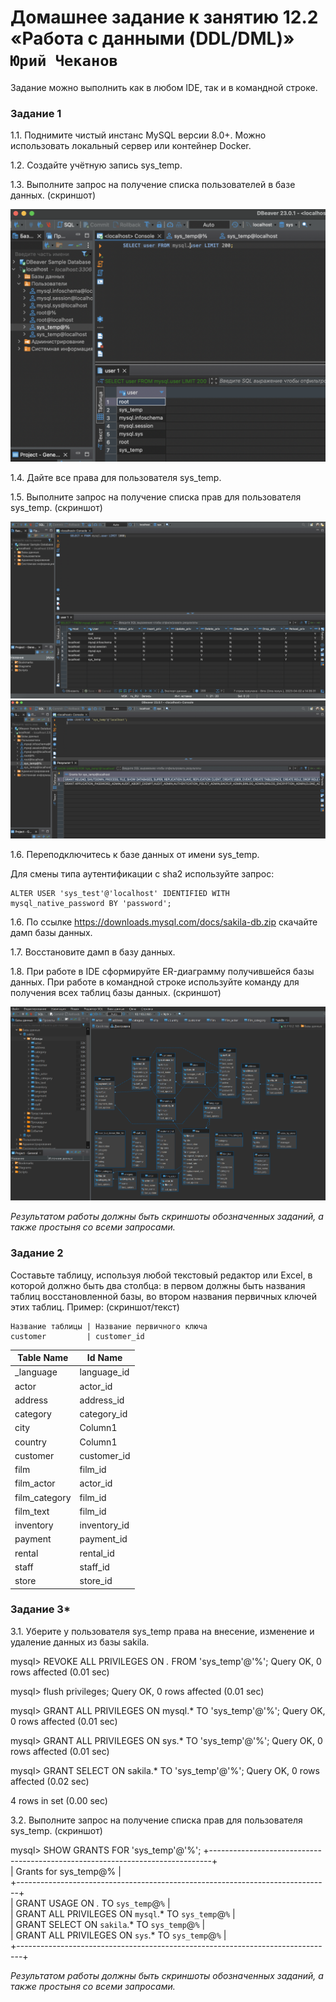 # Домашнее задание к занятию 12.2 «Работа с данными (DDL/DML)» `Юрий Чеканов`

Задание можно выполнить как в любом IDE, так и в командной строке.

### Задание 1

1.1. Поднимите чистый инстанс MySQL версии 8.0+. Можно использовать локальный сервер или контейнер Docker.

1.2. Создайте учётную запись sys_temp.

1.3. Выполните запрос на получение списка пользователей в базе данных. (скриншот)

<img src="pics\1202\MySql_user_DBeaver.png" alt="MySql_user_DBeaver" style="zoom:50%;" />

1.4. Дайте все права для пользователя sys_temp.

1.5. Выполните запрос на получение списка прав для пользователя sys_temp. (скриншот)

<img src="pics\1202\DBeaver_UserPriv.png" alt="DBeaver_UserPriv" style="zoom:50%;" />

<img src="pics\1202\Show_grants_DBeaver.png" alt="Show_grants_DBeaver" style="zoom:50%;" />

1.6. Переподключитесь к базе данных от имени sys_temp.

Для смены типа аутентификации с sha2 используйте запрос:

```
ALTER USER 'sys_test'@'localhost' IDENTIFIED WITH mysql_native_password BY 'password';
```

1.6. По ссылке https://downloads.mysql.com/docs/sakila-db.zip скачайте дамп базы данных.

1.7. Восстановите дамп в базу данных.

1.8. При работе в IDE сформируйте ER-диаграмму получившейся базы данных. При работе в командной строке используйте команду для получения всех таблиц базы данных. (скриншот)

<img src="pics\1202\ERD.png" alt="ERD" style="zoom:50%;" />

*Результатом работы должны быть скриншоты обозначенных заданий, а также простыня со всеми запросами.*

### Задание 2

Составьте таблицу, используя любой текстовый редактор или Excel, в которой должно быть два столбца: в первом должны быть названия таблиц восстановленной базы, во втором названия первичных ключей этих таблиц. Пример: (скриншот/текст)

```
Название таблицы | Название первичного ключа
customer         | customer_id
```

| Table  Name   | Id Name      |
| ------------- | ------------ |
| _language     | language_id  |
| actor         | actor_id     |
| address       | address_id   |
| category      | category_id  |
| city          | Column1      |
| country       | Column1      |
| customer      | customer_id  |
| film          | film_id      |
| film_actor    | actor_id     |
| film_category | film_id      |
| film_text     | film_id      |
| inventory     | inventory_id |
| payment       | payment_id   |
| rental        | rental_id    |
| staff         | staff_id     |
| store         | store_id     |

### Задание 3*

3.1. Уберите у пользователя sys_temp права на внесение, изменение и удаление данных из базы sakila.

mysql> REVOKE ALL PRIVILEGES ON *.* FROM 'sys_temp'@'%';
Query OK, 0 rows affected (0.01 sec)

mysql> flush privileges;
Query OK, 0 rows affected (0.01 sec)

mysql> GRANT ALL PRIVILEGES ON mysql.* TO 'sys_temp'@'%';
Query OK, 0 rows affected (0.01 sec)

mysql> GRANT ALL PRIVILEGES ON sys.* TO 'sys_temp'@'%';
Query OK, 0 rows affected (0.01 sec)

mysql> GRANT SELECT ON sakila.* TO 'sys_temp'@'%';
Query OK, 0 rows affected (0.02 sec)



4 rows in set (0.00 sec)

3.2. Выполните запрос на получение списка прав для пользователя sys_temp. (скриншот)

mysql> SHOW GRANTS FOR 'sys_temp'@'%';
+------------------------------------------------------------------------------+  
| Grants for sys_temp@%                                                       |  
+------------------------------------------------------------------------------+  
| GRANT USAGE ON *.* TO `sys_temp`@`%`                             |  
| GRANT ALL PRIVILEGES ON `mysql`.* TO `sys_temp`@`%` |  
| GRANT SELECT ON `sakila`.* TO `sys_temp`@`%`              |  
| GRANT ALL PRIVILEGES ON `sys`.* TO `sys_temp`@`%`     |  
+-------------------------------------------------------------------------------+      

*Результатом работы должны быть скриншоты обозначенных заданий, а также простыня со всеми запросами.*
